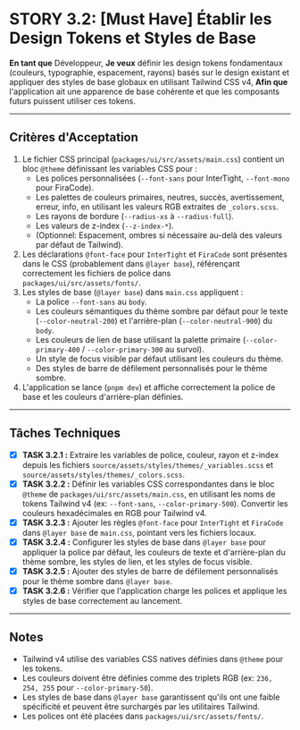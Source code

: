 # STORY 3.2: [Must Have] Établir les Design Tokens et Styles de Base

**En tant que** Développeur,
**Je veux** définir les design tokens fondamentaux (couleurs, typographie, espacement, rayons) basés sur le design existant et appliquer des styles de base globaux en utilisant Tailwind CSS v4,
**Afin que** l'application ait une apparence de base cohérente et que les composants futurs puissent utiliser ces tokens.

---

## Critères d'Acceptation

1.  Le fichier CSS principal (`packages/ui/src/assets/main.css`) contient un bloc `@theme` définissant les variables CSS pour :
    *   Les polices personnalisées (`--font-sans` pour InterTight, `--font-mono` pour FiraCode).
    *   Les palettes de couleurs primaires, neutres, succès, avertissement, erreur, info, en utilisant les valeurs RGB extraites de `_colors.scss`.
    *   Les rayons de bordure (`--radius-xs` à `--radius-full`).
    *   Les valeurs de z-index (`--z-index-*`).
    *   (Optionnel: Espacement, ombres si nécessaire au-delà des valeurs par défaut de Tailwind).
2.  Les déclarations `@font-face` pour `InterTight` et `FiraCode` sont présentes dans le CSS (probablement dans `@layer base`), référençant correctement les fichiers de police dans `packages/ui/src/assets/fonts/`.
3.  Les styles de base (`@layer base`) dans `main.css` appliquent :
    *   La police `--font-sans` au `body`.
    *   Les couleurs sémantiques du thème sombre par défaut pour le texte (`--color-neutral-200`) et l'arrière-plan (`--color-neutral-900`) du `body`.
    *   Les couleurs de lien de base utilisant la palette primaire (`--color-primary-400` / `--color-primary-300` au survol).
    *   Un style de focus visible par défaut utilisant les couleurs du thème.
    *   Des styles de barre de défilement personnalisés pour le thème sombre.
4.  L'application se lance (`pnpm dev`) et affiche correctement la police de base et les couleurs d'arrière-plan définies.

---

## Tâches Techniques

-   [X] **TASK 3.2.1 :** Extraire les variables de police, couleur, rayon et z-index depuis les fichiers `source/assets/styles/themes/_variables.scss` et `source/assets/styles/themes/_colors.scss`.
-   [X] **TASK 3.2.2 :** Définir les variables CSS correspondantes dans le bloc `@theme` de `packages/ui/src/assets/main.css`, en utilisant les noms de tokens Tailwind v4 (ex: `--font-sans`, `--color-primary-500`). Convertir les couleurs hexadécimales en RGB pour Tailwind v4.
-   [X] **TASK 3.2.3 :** Ajouter les règles `@font-face` pour `InterTight` et `FiraCode` dans `@layer base` de `main.css`, pointant vers les fichiers locaux.
-   [X] **TASK 3.2.4 :** Configurer les styles de base dans `@layer base` pour appliquer la police par défaut, les couleurs de texte et d'arrière-plan du thème sombre, les styles de lien, et les styles de focus visible.
-   [X] **TASK 3.2.5 :** Ajouter des styles de barre de défilement personnalisés pour le thème sombre dans `@layer base`.
-   [X] **TASK 3.2.6 :** Vérifier que l'application charge les polices et applique les styles de base correctement au lancement.

---

## Notes

-   Tailwind v4 utilise des variables CSS natives définies dans `@theme` pour les tokens.
-   Les couleurs doivent être définies comme des triplets RGB (ex: `236, 254, 255` pour `--color-primary-50`).
-   Les styles de base dans `@layer base` garantissent qu'ils ont une faible spécificité et peuvent être surchargés par les utilitaires Tailwind.
-   Les polices ont été placées dans `packages/ui/src/assets/fonts/`. 
